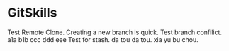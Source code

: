 GitSkills
=========

Test Remote Clone.
Creating a new branch is quick.
Test branch confilict.
a1a
b1b
ccc
ddd
eee
Test for stash.
da tou da tou.
xia yu bu chou.
